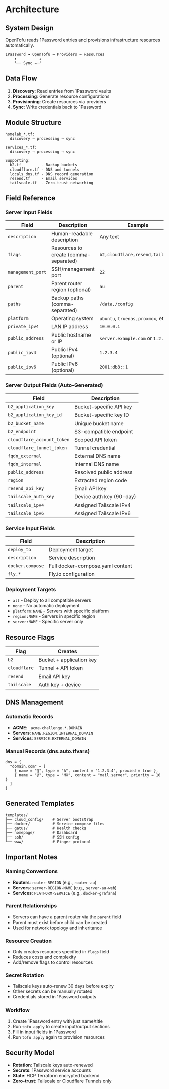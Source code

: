 # Architecture

## System Design

OpenTofu reads 1Password entries and provisions infrastructure resources automatically.

```
1Password → OpenTofu → Providers → Resources
    ↑          ↓
    └── Sync ←─┘
```

## Data Flow

1. **Discovery**: Read entries from 1Password vaults
2. **Processing**: Generate resource configurations  
3. **Provisioning**: Create resources via providers
4. **Sync**: Write credentials back to 1Password

## Module Structure

```
homelab_*.tf:
  discovery → processing → sync
  
services_*.tf:
  discovery → processing → sync

Supporting:
  b2.tf         - Backup buckets
  cloudflare.tf - DNS and tunnels
  locals_dns.tf - DNS record generation
  resend.tf     - Email services
  tailscale.tf  - Zero-trust networking
```

## Field Reference

### Server Input Fields

| Field | Description | Example |
|-------|-------------|---------|
| `description` | Human-readable description | Any text |
| `flags` | Resources to create (comma-separated) | `b2,cloudflare,resend,tailscale` |
| `management_port` | SSH/management port | `22` |
| `parent` | Parent router region (optional) | `au` |
| `paths` | Backup paths (comma-separated) | `/data,/config` |
| `platform` | Operating system | `ubuntu`, `truenas`, `proxmox`, etc. |
| `private_ipv4` | LAN IP address | `10.0.0.1` |
| `public_address` | Public hostname or IP | `server.example.com` or `1.2.3.4` |
| `public_ipv4` | Public IPv4 (optional) | `1.2.3.4` |
| `public_ipv6` | Public IPv6 (optional) | `2001:db8::1` |

### Server Output Fields (Auto-Generated)

| Field | Description |
|-------|-------------|
| `b2_application_key` | Bucket-specific API key |
| `b2_application_key_id` | Bucket-specific key ID |
| `b2_bucket_name` | Unique bucket name |
| `b2_endpoint` | S3-compatible endpoint |
| `cloudflare_account_token` | Scoped API token |
| `cloudflare_tunnel_token` | Tunnel credential |
| `fqdn_external` | External DNS name |
| `fqdn_internal` | Internal DNS name |
| `public_address` | Resolved public address |
| `region` | Extracted region code |
| `resend_api_key` | Email API key |
| `tailscale_auth_key` | Device auth key (90-day) |
| `tailscale_ipv4` | Assigned Tailscale IPv4 |
| `tailscale_ipv6` | Assigned Tailscale IPv6 |

### Service Input Fields

| Field | Description |
|-------|-------------|
| `deploy_to` | Deployment target |
| `description` | Service description |
| `docker.compose` | Full docker-compose.yaml content |
| `fly.*` | Fly.io configuration |

### Deployment Targets

- `all` - Deploy to all compatible servers
- `none` - No automatic deployment
- `platform:NAME` - Servers with specific platform
- `region:NAME` - Servers in specific region
- `server:NAME` - Specific server only

## Resource Flags

| Flag | Creates |
|------|---------|
| `b2` | Bucket + application key |
| `cloudflare` | Tunnel + API token |
| `resend` | Email API key |
| `tailscale` | Auth key + device |

## DNS Management

### Automatic Records

- **ACME**: `_acme-challenge.*.DOMAIN`
- **Servers**: `NAME.REGION.INTERNAL_DOMAIN`
- **Services**: `SERVICE.EXTERNAL_DOMAIN`

### Manual Records (dns.auto.tfvars)

```hcl
dns = {
  "domain.com" = [
    { name = "@", type = "A", content = "1.2.3.4", proxied = true },
    { name = "@", type = "MX", content = "mail.server", priority = 10 }
  ]
}
```

## Generated Templates

```
templates/
├── cloud_config/    # Server bootstrap
├── docker/          # Service compose files
├── gatus/           # Health checks
├── homepage/        # Dashboard
├── ssh/             # SSH config
└── www/             # Finger protocol
```

## Important Notes

### Naming Conventions
- **Routers**: `router-REGION` (e.g., `router-au`)
- **Servers**: `server-REGION-NAME` (e.g., `server-au-web`)
- **Services**: `PLATFORM-SERVICE` (e.g., `docker-grafana`)

### Parent Relationships
- Servers can have a parent router via the `parent` field
- Parent must exist before child can be created
- Used for network topology and inheritance

### Resource Creation
- Only creates resources specified in `flags` field
- Reduces costs and complexity
- Add/remove flags to control resources

### Secret Rotation
- Tailscale keys auto-renew 30 days before expiry
- Other secrets can be manually rotated
- Credentials stored in 1Password outputs

### Workflow
1. Create 1Password entry with just name/title
2. Run `tofu apply` to create input/output sections
3. Fill in input fields in 1Password
4. Run `tofu apply` again to provision resources

## Security Model

- **Rotation**: Tailscale keys auto-renewed
- **Secrets**: 1Password service accounts
- **State**: HCP Terraform encrypted backend
- **Zero-trust**: Tailscale or Cloudflare Tunnels only
